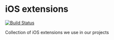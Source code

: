 # iOS extensions

[![Build Status](https://travis-ci.org/streamsoftstudio/iosextensions.svg?branch=main)](https://travis-ci.org/streamsoftstudio/iosextensions)

Collection of iOS extensions we use in our projects 
